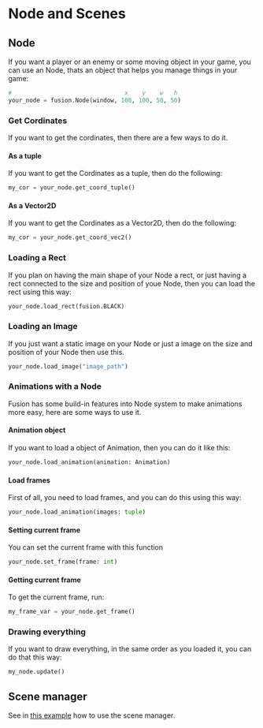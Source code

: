# Node and Scenes

## Node
If you want a player or an enemy or some moving object in your game, you can use an Node, thats an object that
helps you manage things in your game:

```python
#                                x    y    w   h
your_node = fusion.Node(window, 100, 100, 50, 50)
```

### Get Cordinates
If you want to get the cordinates, then there are a few ways to do it.

#### As a tuple
If you want to get the Cordinates as a tuple, then do the following:
```python
my_cor = your_node.get_coord_tuple()
```

#### As a Vector2D
If you want to get the Cordinates as a Vector2D, then do the following:
```python
my_cor = your_node.get_coord_vec2()
```

### Loading a Rect
If you plan on having the main shape of your Node a rect, or just having a rect connected to the size and position of youe Node,
then you can load the rect using this way:
```python
your_node.load_rect(fusion.BLACK)
```

### Loading an Image
If you just want a static image on your Node or just a image on the size and position of your Node then use this.

```python
your_node.load_image("image_path")
```

### Animations with a Node
Fusion has some build-in features into Node system to make animations more easy, here are some ways to use it.

#### Animation object
If you want to load a object of Animation, then you can do it like this:
```python
your_node.load_animation(animation: Animation)
```
#### Load frames
First of all, you need to load frames, and you can do this using this way:
```python
your_node.load_animation(images: tuple)
```

#### Setting current frame
You can set the current frame with this function
```python
your_node.set_frame(frame: int)
```

#### Getting current frame
To get the current frame, run:
```python
my_frame_var = your_node.get_frame()
```

### Drawing everything
If you want to draw everything, in the same order as you loaded it, you can do that this way:
```python
my_node.update()
```

## Scene manager
See in [this example](https://github.com/dimkauzh/fusion-engine/blob/main/examples/example4.py) how to use the scene manager.
